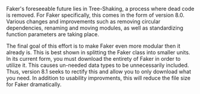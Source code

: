 Faker's foreseeable future lies in Tree-Shaking, a process where dead code is removed. For Faker specifically, this comes in the form of version 8.0. Various changes
and improvements such as removing circular dependencies, renaming and moving modules, as well as standardizing function parameters are taking place. 

The final goal of this effort is to make Faker even more modular then it already is. This is best shown in splitting the Faker class into smaller units.
In its current form, you must download the entirety of Faker in order to utilize it. This causes un-needed data types to be unnecessarily included.
Thus, version 8.1 seeks to rectify this and allow you to only download what you need. In addition to usability improvments, this will reduce the file size for Faker dramatically. 

